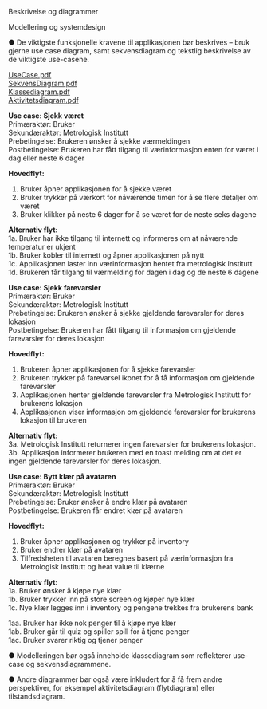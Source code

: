 Beskrivelse og diagrammer

Modellering og systemdesign

● De viktigste funksjonelle kravene til applikasjonen bør beskrives – bruk gjerne use case diagram, samt sekvensdiagram og tekstlig beskrivelse av de viktigste use-casene.


[UseCase.pdf](https://github.uio.no/IN2000-V24/team-24/files/371/UseCase.pdf) \
[SekvensDiagram.pdf](https://github.uio.no/IN2000-V24/team-24/files/369/SekvensDiagram.pdf) \
[Klassediagram.pdf](https://github.uio.no/IN2000-V24/team-24/files/370/Klassediagram.pdf) \
[Aktivitetsdiagram.pdf](https://github.uio.no/IN2000-V24/team-24/files/372/Aktivitetsdiagram.pdf)

**Use case: Sjekk været** \
Primæraktør: Bruker \
Sekundæraktør: Metrologisk Institutt \
Prebetingelse: Brukeren ønsker å sjekke værmeldingen \
Postbetingelse: Brukeren har fått tilgang til værinformasjon enten for været i dag eller neste 6 dager 

**Hovedflyt:** 
1.	Bruker åpner applikasjonen for å sjekke været 
2.	Bruker trykker på værkort for nåværende timen for å se flere detaljer om været 
3.	Bruker klikker på neste 6 dager for å se været for de neste seks dagene 

**Alternativ flyt:** \
1a. Bruker har ikke tilgang til internett og informeres om at nåværende temperatur er ukjent \
1b. Bruker kobler til internett og åpner applikasjonen på nytt \
1c. Applikasjonen laster inn værinformasjon hentet fra metrologisk Institutt \
1d. Brukeren får tilgang til værmelding for dagen i dag og de neste 6 dagene


**Use case: Sjekk farevarsler** \
Primæraktør: Bruker \
Sekundæraktør: Metrologisk Institutt \
Prebetingelse: Brukeren ønsker å sjekke gjeldende farevarsler for deres lokasjon  \
Postbetingelse: Brukeren har fått tilgang til informasjon om gjeldende farevarsler for deres lokasjon 

**Hovedflyt:**
1.	Brukeren åpner applikasjonen for å sjekke farevarsler 
2.	Brukeren trykker på farevarsel ikonet for å få informasjon om gjeldende farevarsler 
3.	Applikasjonen henter gjeldende farevarsler fra Metrologisk Institutt for brukerens lokasjon 
4.	Applikasjonen viser informasjon om gjeldende farevarsler for brukerens lokasjon til brukeren 

**Alternativ flyt:**\
	3a. Metrologisk Institutt returnerer ingen farevarsler for brukerens lokasjon. \
3b. Applikasjon informerer brukeren med en toast melding om at det er ingen gjeldende farevarsler for deres lokasjon. 



**Use case: Bytt klær på avataren** \
Primæraktør: Bruker \
Sekundæraktør: Metrologisk Institutt \
Prebetingelse: Bruker ønsker å endre klær på avataren\
Postbetingelse: Brukeren får endret klær på avataren 

**Hovedflyt:**
1.	Bruker åpner applikasjonen og trykker på inventory 
2.	Bruker endrer klær på avataren 
3.	Tilfredsheten til avataren beregnes basert på værinformasjon fra Metrologisk Institutt og heat value til klærne 

**Alternativ flyt:** \
	1a. Bruker ønsker å kjøpe nye klær \
	1b. Bruker trykker inn på store screen og kjøper nye klær \
	1c. Nye klær legges inn i inventory og pengene trekkes fra brukerens bank 

1aa. Bruker har ikke nok penger til å kjøpe nye klær \
1ab. Bruker går til quiz og spiller spill for å tjene penger \
1ac. Bruker svarer riktig og tjener penger 



● Modelleringen bør også inneholde klassediagram som reflekterer use-case og sekvensdiagrammene.



● Andre diagrammer bør også være inkludert for å få frem andre perspektiver, for eksempel aktivitetsdiagram (flytdiagram) eller tilstandsdiagram.

